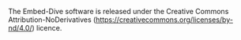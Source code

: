 The Embed-Dive software is released under the Creative Commons Attribution-NoDerivatives (https://creativecommons.org/licenses/by-nd/4.0/) licence.
